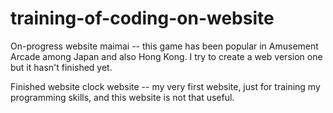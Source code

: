 # training-of-coding-on-website

On-progress website
maimai -- this game has been popular in Amusement Arcade among Japan and also Hong Kong. I try to create a web version one but it hasn't finished yet.


Finished website
clock website -- my very first website, just for training my programming skills, and this website is not that useful.
